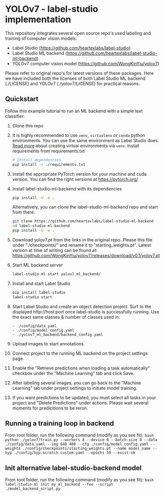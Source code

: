 # YOLOv7 - label-studio implementation

This repository integrates several open source repo's used labeling and training of computer vision models:
- Label Studio (https://github.com/heartexlabs/label-studio)
- Label Studio ML backend (https://github.com/heartexlabs/label-studio-ml-backend)
- YOLOv7 computer vision model (https://github.com/WongKinYiu/yolov7)

Please refer to original repo's for latest versions of these packages. Here we have included both the licenses of both Label Studio ML backend (./LICENSE) and YOLOv7 (./yolov7/LICENSE) for practical reasons.

## Quickstart

Follow this example tutorial to run an ML backend with a simple text classifier:

1. Clone this repo

2. It is highly recommended to use `venv`, `virtualenv` or `conda` python environments. You can use the same environment as Label Studio does. [Read more](https://docs.python.org/3/tutorial/venv.html#creating-virtual-environments) about creating virtual environments via `venv`. Install requirements from requirements.txt
    ```bash
   # Install dependencies
   pip install -r ./requirements.txt
   ```
3. Install the appropriate PyTorch version for your machine and cuda version. You can find the right versions at https://pytorch.org/

4. Install label-studio-ml-backend with its dependencies
   ```bash
   pip install -U -e .
   ```
   
   Alternatively, you can clone the label-studio-ml-backend repo and start from there:
   ```bash
   git clone https://github.com/heartexlabs/label-studio-ml-backend
   cd label-studio-ml-backend
   pip install -U -e .
   ```

5. Download yolov7.pt from the links in the original repo. Please this file under "./checkpoints/" and rename it to "starting_weights.pt". Latest version at time of writing can be found at: https://github.com/WongKinYiu/yolov7/releases/download/v0.1/yolov7.pt

6. Start ML backend server
   ```bash
   label-studio-ml start yolov7_ml_backend/
   ```

7. Install and start Label Studio
    ```bash
   pip install label-studio
   label-studio start
   ```

8. Start Label Studio and create an object detection project. Surf to the displayed http://host:port once label-studio is successfully running. Use the exact same classes & number of classes used in:
    ```
    - ./config/data.yaml
    - ./config/model_config.yaml
    - ./yolov7_ml_backend/backend_config.yaml
    ```

9. Upload images to start annotations.

10. Connect project to the running ML backend on the project settings page.

11. Enable the "Retrieve predictions when loading a task automatically" checkbox under the "Machine Learning" tab and click Save.

12. After labeling several images, you can go back to the "Machine Learning" tab under project settings to initiate model training.

13. If you want predictions to be updated, you must select all tasks in your project and "Delete Predictions" under actions. Please wait several moments for predicitions to be rerun.


## Running a training loop in backend
From root folder, run the following command (modify as you see fit):
    ```bash
    python ./yolov7/train.py --workers 8 --device 0 --batch-size 8 --data ./config/data.yaml --img 640 480 --cfg ./config/model_config.yaml --weights ./config/checkpoints/starting_weights.pt --name model_name --hyp ./config/hyp.scratch.custom.yaml --epochs 50 --exist-ok
    ```

## Init alternative label-studio-backend model
From root folder, run the following command (modify as you see fit):
    ```bash
    label-studio-ml init my_ml_backend --foe --script ./model_backend_script.py
    ```
